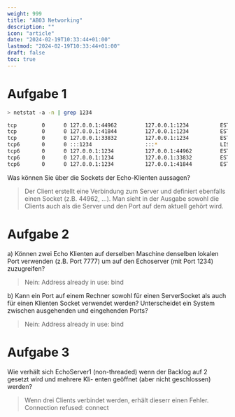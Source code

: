 ```yaml
---
weight: 999
title: "AB03 Networking"
description: ""
icon: "article"
date: "2024-02-19T10:33:44+01:00"
lastmod: "2024-02-19T10:33:44+01:00"
draft: false
toc: true
---
```


# Aufgabe 1

```bash
> netstat -a -n | grep 1234

tcp        0      0 127.0.0.1:44962         127.0.0.1:1234          ESTABLISHED
tcp        0      0 127.0.0.1:41844         127.0.0.1:1234          ESTABLISHED
tcp        0      0 127.0.0.1:33832         127.0.0.1:1234          ESTABLISHED
tcp6       0      0 :::1234                 :::*                    LISTEN
tcp6       0      0 127.0.0.1:1234          127.0.0.1:44962         ESTABLISHED
tcp6       0      0 127.0.0.1:1234          127.0.0.1:33832         ESTABLISHED
tcp6       0      0 127.0.0.1:1234          127.0.0.1:41844         ESTABLISHED
```

Was können Sie über die Sockets der Echo-Klienten aussagen?

> Der Client erstellt eine Verbindung zum Server und definiert ebenfalls einen Socket (z.B. 44962, ...).
> Man sieht in der Ausgabe sowohl die Clients auch als die Server und den Port auf dem aktuell gehört wird.

# Aufgabe 2

a) Können zwei Echo Klienten auf derselben Maschine denselben lokalen Port verwenden (z.B. Port 
7777) um auf den Echoserver (mit Port 1234) zuzugreifen? 

> Nein: Address already in use: bind
 
b) Kann ein Port auf einem Rechner sowohl für einen ServerSocket als auch für einen Klienten Socket 
verwendet werden? Unterscheidet ein System zwischen ausgehenden und eingehenden Ports?

> Nein: Address already in use: bind

# Aufgabe 3

Wie verhält sich EchoServer1 (non-threaded) wenn der Backlog auf 2 gesetzt wird und mehrere Kli-
enten geöffnet (aber nicht geschlossen) werden?

> Wenn drei Clients verbindet werden, erhält dieserr einen Fehler. Connection refused: connect
